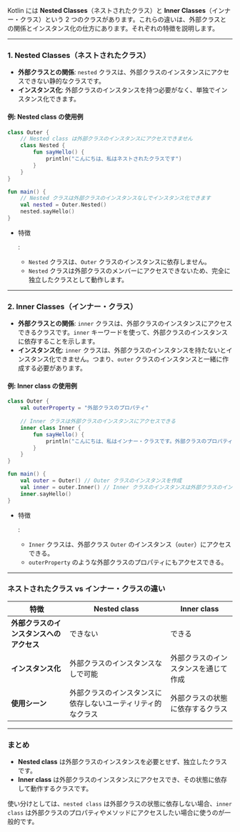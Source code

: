 Kotlin には **Nested Classes**（ネストされたクラス）と **Inner Classes**（インナー・クラス）という 2 つのクラスがあります。これらの違いは、外部クラスとの関係とインスタンス化の仕方にあります。それぞれの特徴を説明します。

------

### **1. Nested Classes（ネストされたクラス）**

- **外部クラスとの関係**: `nested` クラスは、外部クラスのインスタンスにアクセスできない静的なクラスです。
- **インスタンス化**: 外部クラスのインスタンスを持つ必要がなく、単独でインスタンス化できます。

#### **例: Nested class の使用例**

```kotlin
class Outer {
    // Nested class は外部クラスのインスタンスにアクセスできません
    class Nested {
        fun sayHello() {
            println("こんにちは、私はネストされたクラスです")
        }
    }
}

fun main() {
    // Nested クラスは外部クラスのインスタンスなしでインスタンス化できます
    val nested = Outer.Nested()
    nested.sayHello()
}
```

- 特徴

  :

  - `Nested` クラスは、`Outer` クラスのインスタンスに依存しません。
  - `Nested` クラスは外部クラスのメンバーにアクセスできないため、完全に独立したクラスとして動作します。

------

### **2. Inner Classes（インナー・クラス）**

- **外部クラスとの関係**: `inner` クラスは、外部クラスのインスタンスにアクセスできるクラスです。`inner` キーワードを使って、外部クラスのインスタンスに依存することを示します。
- **インスタンス化**: `inner` クラスは、外部クラスのインスタンスを持たないとインスタンス化できません。つまり、`outer` クラスのインスタンスと一緒に作成する必要があります。

#### **例: Inner class の使用例**

```kotlin
class Outer {
    val outerProperty = "外部クラスのプロパティ"
    
    // Inner クラスは外部クラスのインスタンスにアクセスできる
    inner class Inner {
        fun sayHello() {
            println("こんにちは、私はインナー・クラスです。外部クラスのプロパティ: $outerProperty")
        }
    }
}

fun main() {
    val outer = Outer() // Outer クラスのインスタンスを作成
    val inner = outer.Inner() // Inner クラスのインスタンスは外部クラスのインスタンスから作成
    inner.sayHello()
}
```

- 特徴

  :

  - `Inner` クラスは、外部クラス `Outer` のインスタンス（`outer`）にアクセスできる。
  - `outerProperty` のような外部クラスのプロパティにもアクセスできる。

------

### **ネストされたクラス vs インナー・クラスの違い**

| 特徴                                     | **Nested class**                                             | **Inner class**                      |
| ---------------------------------------- | ------------------------------------------------------------ | ------------------------------------ |
| **外部クラスのインスタンスへのアクセス** | できない                                                     | できる                               |
| **インスタンス化**                       | 外部クラスのインスタンスなしで可能                           | 外部クラスのインスタンスを通じて作成 |
| **使用シーン**                           | 外部クラスのインスタンスに依存しないユーティリティ的なクラス | 外部クラスの状態に依存するクラス     |

------

### **まとめ**

- **Nested class** は外部クラスのインスタンスを必要とせず、独立したクラスです。
- **Inner class** は外部クラスのインスタンスにアクセスでき、その状態に依存して動作するクラスです。

使い分けとしては、`nested class` は外部クラスの状態に依存しない場合、`inner class` は外部クラスのプロパティやメソッドにアクセスしたい場合に使うのが一般的です。